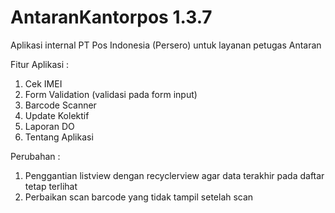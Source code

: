 # AntaranKantorpos 1.3.7

Aplikasi internal PT Pos Indonesia (Persero) untuk layanan petugas Antaran  

Fitur Aplikasi :  
1. Cek IMEI  
2. Form Validation (validasi pada form input)  
3. Barcode Scanner  
4. Update Kolektif  
5. Laporan DO  
6. Tentang Aplikasi

Perubahan :  
1. Penggantian listview dengan recyclerview agar data terakhir pada daftar tetap terlihat
2. Perbaikan scan barcode yang tidak tampil setelah scan

